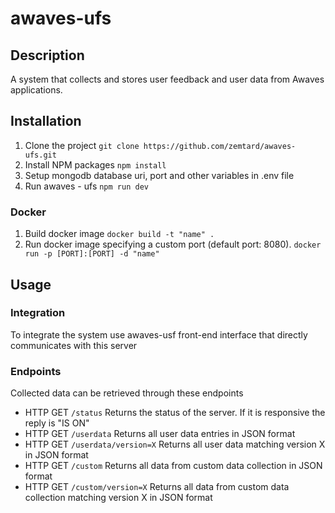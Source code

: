# awaves-ufs

## Description

A system that collects and stores user feedback and user data from Awaves applications. 

## Installation

1. Clone the project
`git clone https://github.com/zemtard/awaves-ufs.git` 
2. Install NPM packages
`npm install` 
3. Setup mongodb database uri, port and other variables in .env file
4. Run awaves - ufs
`npm run dev`

### Docker

1. Build docker image
`docker build -t "name" .`
2. Run docker image specifying a custom port (default port: 8080).
`docker run -p [PORT]:[PORT] -d "name"`

## Usage

### Integration

To integrate the system use awaves-usf front-end interface that directly communicates with this server

### Endpoints

Collected data can be retrieved through these endpoints
- HTTP GET `/status`
Returns the status of the server. If it is responsive the reply is "IS ON"
- HTTP GET `/userdata`
Returns all user data entries in JSON format
- HTTP GET `/userdata/version=X`
Returns all user data matching version X in JSON format
- HTTP GET `/custom`
Returns all data from custom data collection in JSON format
- HTTP GET `/custom/version=X`
Returns all data from custom data collection matching version X in JSON format







